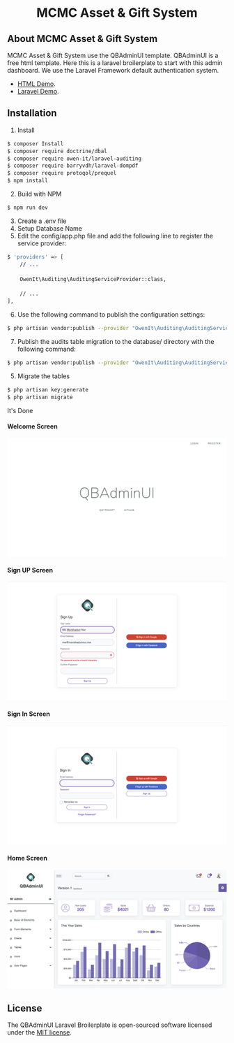 <h1 align="center">MCMC Asset & Gift System</h1>



## About MCMC Asset & Gift System

MCMC Asset & Gift System use the QBAdminUI template. QBAdminUI is a free html template. Here this is a laravel broilerplate to start with this admin dashboard. We use the Laravel Framework default authentication system.

- [HTML Demo](https://qbytesoft-com.github.io/qbadminui/).
- [Laravel Demo](https://qbadminui.qbytesoft.com).




## Installation

1. Install

``` bash
$ composer Install
$ composer require doctrine/dbal
$ composer require owen-it/laravel-auditing
$ composer require barryvdh/laravel-dompdf
$ composer require protoqol/prequel  
$ npm install
```
2. Build with NPM
``` bash
$ npm run dev
```
3. Create a .env file
4. Setup Database Name
5. Edit the config/app.php file and add the following line to register the service provider:
``` bash
$ 'providers' => [
    // ...

    OwenIt\Auditing\AuditingServiceProvider::class,

    // ...
],
```
6.  Use the following command to publish the configuration settings:
``` bash
$ php artisan vendor:publish --provider "OwenIt\Auditing\AuditingServiceProvider" --tag="config"
```

7. Publish the audits table migration to the database/ directory with the following command:
``` bash
$ php artisan vendor:publish --provider "OwenIt\Auditing\AuditingServiceProvider" --tag="migrations"
```
5. Migrate the tables
``` bash
$ php artisan key:generate
$ php artisan migrate
```
It's Done

#### Welcome Screen
![image Welcome](./public/qbadminui/img/welcome.png)
#### Sign UP Screen
![image Welcome](./public/qbadminui/img/signup.png)
#### Sign In Screen
![image Welcome](./public/qbadminui/img/signin.png)
#### Home Screen
![image Welcome](./public/qbadminui/img/home.png)






## License

The QBAdminUI Laravel Broilerplate is open-sourced software licensed under the [MIT license](https://opensource.org/licenses/MIT).
